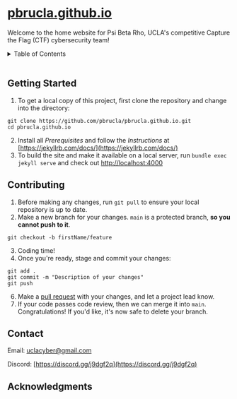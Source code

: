 # [pbrucla.github.io](https://pbr.uclaacm.com/)
Welcome to the home website for Psi Beta Rho, UCLA's competitive Capture the Flag (CTF) cybersecurity team!

<details>
  <summary>Table of Contents</summary>
  <ul>
    <li><a href="#getting-started">Getting Started</a></li>
    <li><a href="#contributing">Contributing</a></li>
    <li><a href="#contact">Contact</a></li>
    <li><a href="#acknowledgments">Acknowledgments</a></li>
  </ul>
</details>

<br/>

## Getting Started
1. To get a local copy of this project, first clone the repository and change into the directory:
```
git clone https://github.com/pbrucla/pbrucla.github.io.git
cd pbrucla.github.io
```
2. Install all _Prerequisites_ and follow the _Instructions_ at [https://jekyllrb.com/docs/](https://jekyllrb.com/docs/)
3. To build the site and make it available on a local server, run ```bundle exec jekyll serve``` and check out [http://localhost:4000](http://localhost:4000)

## Contributing
1. Before making any changes, run `git pull` to ensure your local repository is up to date.
2. Make a new branch for your changes. `main` is a protected branch, **so you cannot push to it**.
```
git checkout -b firstName/feature
```
3. Coding time!
4. Once you're ready, stage and commit your changes:
```
git add .
git commit -m "Description of your changes"
git push
```
6. Make a [pull request](https://github.com/pbrucla/pbrucla.github.io/pulls) with your changes, and let a project lead know.
7. If your code passes code review, then we can merge it into `main`. Congratulations! If you'd like, it's now safe to delete your branch.

## Contact
Email: uclacyber@gmail.com

Discord: [https://discord.gg/j9dgf2q](https://discord.gg/j9dgf2q)

## Acknowledgments
